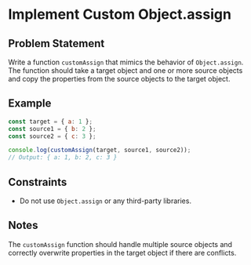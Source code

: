 # Implement Custom Object.assign

## Problem Statement
Write a function `customAssign` that mimics the behavior of `Object.assign`. The function should take a target object and one or more source objects and copy the properties from the source objects to the target object.

## Example
```javascript
const target = { a: 1 };
const source1 = { b: 2 };
const source2 = { c: 3 };

console.log(customAssign(target, source1, source2)); 
// Output: { a: 1, b: 2, c: 3 }
```

## Constraints
  - Do not use `Object.assign` or any third-party libraries.

## Notes
The `customAssign` function should handle multiple source objects and correctly overwrite properties in the target object if there are conflicts.